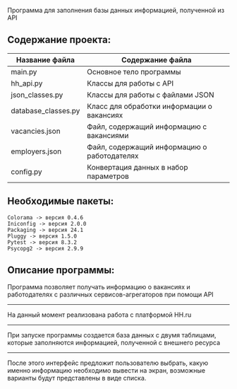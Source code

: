 Программа для заполнения базы данных информацией, полученной из API



Содержание проекта:
-
Название файла      | Содержание файла
--------------------|----------------------
main.py             | Основное тело программы
hh_api.py           | Классы для работы с API
json_classes.py     | Классы для работы с файлами JSON
database_classes.py | Класс для обработки информации о вакансиях
vacancies.json      | Файл, содержащий информацию с вакансиями
employers.json      | Файл, содержащий информацию о работодателях
config.py           | Конвертация данных в набор параметров 

Необходимые пакеты:
-
    Colorama -> версия 0.4.6
    Iniconfig -> версия 2.0.0
    Packaging -> версия 24.1
    Pluggy -> версия 1.5.0
    Pytest -> версия 8.3.2
    Psycopg2 -> версия 2.9.9

Описание программы:
-
Программа позволяет получать информацию о вакансиях и работодателях с различных сервисов-агрегаторов при помощи API
***
На данный момент реализована работа с платформой HH.ru
***
При запуске программы создается база данных с двумя таблицами, которые заполняются информацией, полученной с внешнего ресурса
***
После этого интерфейс предложит пользователю выбрать, какую именно информацию необходимо вывести на экран, возможные варианты будут представлены в виде списка. 

